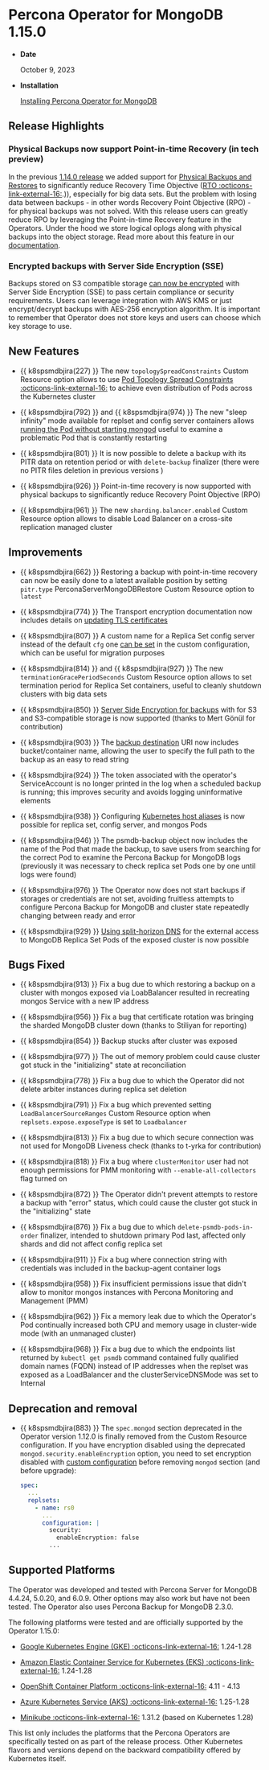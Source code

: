 # Percona Operator for MongoDB 1.15.0

* **Date**

    October 9, 2023

* **Installation**

    [Installing Percona Operator for MongoDB](../quickstart.md)

## Release Highlights

### Physical Backups now support Point-in-time Recovery (in tech preview)

In the previous [1.14.0 release](Kubernetes-Operator-for-PSMONGODB-RN1.14.0.md) we added support for [Physical Backups and Restores](../backups.md#physical) to significantly reduce Recovery Time Objective ([RTO :octicons-link-external-16:](https://www.percona.com/blog/backups-and-disaster-recovery/#:~:text=Recovery%20time%20objective%20(RTO)%20is,afford%20to%20lose%20after%20recovery).)), especially for big data sets. But the problem with losing data between backups - in other words Recovery Point Objective (RPO) - for physical backups was not solved. With this release users can greatly reduce RPO by leveraging the Point-in-time Recovery feature in the Operators. Under the hood we store logical oplogs along with physical backups into the object storage. Read more about this feature in our [documentation](../backups.md).

### Encrypted backups with Server Side Encryption (SSE)

Backups stored on S3 compatible storage [can now be encrypted](../backups-encryption.md) with Server Side Encryption (SSE) to pass certain compliance or security requirements. Users can leverage integration with AWS KMS or just encrypt/decrypt backups with AES-256 encryption algorithm. It is important to remember that Operator does not store keys and users can choose which key storage to use.

## New Features

* {{ k8spsmdbjira(227) }} The new `topologySpreadConstraints` Custom Resource option allows to use [Pod Topology Spread Constraints :octicons-link-external-16:](https://kubernetes.io/docs/concepts/workloads/pods/pod-topology-spread-constraints/#spread-constraints-for-pods) to achieve even distribution of Pods across the Kubernetes cluster

* {{ k8spsmdbjira(792) }} and {{ k8spsmdbjira(974) }} The new "sleep infinity" mode available for replset and config server containers allows [running the Pod without starting mongod](../debug-shell.md#avoid-the-restart-on-fail-loop-for-percona-server-for-mongodb-containers) useful to examine a problematic Pod that is constantly restarting

* {{ k8spsmdbjira(801) }} It is now possible to delete a backup with its PITR data on retention period or with `delete-backup` finalizer (there were no PITR files deletion in previous versions )

* {{ k8spsmdbjira(926) }} Point-in-time recovery is now supported with physical backups to significantly reduce Recovery Point Objective (RPO)

* {{ k8spsmdbjira(961) }} The new `sharding.balancer.enabled` Custom Resource option allows to disable Load Balancer on a cross-site replication managed cluster

## Improvements

* {{ k8spsmdbjira(662) }} Restoring a backup with point-in-time recovery can now be easily done to a latest available position by setting `pitr.type` PerconaServerMongoDBRestore Custom Resource option to `latest`

* {{ k8spsmdbjira(774) }} The Transport encryption documentation now includes details on [updating TLS certificates](../TLS.md#update-certificates)

* {{ k8spsmdbjira(807) }} A custom name for a Replica Set config server instead of the default `cfg` one [can be set](../sharding.md#turning-sharding-on-and-off) in the custom configuration, which can be useful for migration purposes

* {{ k8spsmdbjira(814) }} and {{ k8spsmdbjira(927) }} The new `terminationGracePeriodSeconds` Custom Resource option allows to set termination period for Replica Set containers, useful to cleanly shutdown clusters with big data sets

* {{ k8spsmdbjira(850) }} [Server Side Encryption for backups](../backups-encryption.md) with for S3 and S3-compatible storage is now supported (thanks to Mert Gönül for contribution)

* {{ k8spsmdbjira(903) }} The [backup destination](../backups-restore.md) URI now includes bucket/container name, allowing the user to specify the full path to the backup as an easy to read string

* {{ k8spsmdbjira(924) }} The token associated with the operator's ServiceAccount is no longer printed in the log when a scheduled backup is running; this improves security and avoids logging uninformative elements

* {{ k8spsmdbjira(938) }} Configuring [Kubernetes host aliases](../operator.md#replsetshostaliaseshostnames) is now possible for replica set, config server, and mongos Pods

* {{ k8spsmdbjira(946) }} The psmdb-backup object now includes the name of the Pod that made the backup, to save users from searching for the correct Pod to examine the Percona Backup for MongoDB logs (previously it was necessary to check replica set Pods one by one until logs were found)

* {{ k8spsmdbjira(976) }} The Operator now does not start backups if storages or credentials are not set, avoiding fruitless attempts to configure Percona Backup for MongoDB and cluster state repeatedly changing between ready and error

* {{ k8spsmdbjira(929) }} [Using split-horizon DNS](../expose.md#exposing-replica-set-with-split-horizon-dns) for the external access to MongoDB Replica Set Pods of the exposed cluster is now possible

## Bugs Fixed

* {{ k8spsmdbjira(913) }} Fix a bug due to which restoring a backup on a cluster with mongos exposed via LoabBalancer resulted in recreating mongos Service with a new IP address

* {{ k8spsmdbjira(956) }} Fix a bug that certificate rotation was bringing the sharded MongoDB cluster down (thanks to Stiliyan for reporting)

* {{ k8spsmdbjira(854) }} Backup stucks after cluster was exposed

* {{ k8spsmdbjira(977) }} The out of memory problem could cause cluster got stuck in the "initializing" state at reconciliation

* {{ k8spsmdbjira(778) }} Fix a bug due to which the Operator did not delete arbiter instances during replica set deletion

* {{ k8spsmdbjira(791) }} Fix a bug which prevented setting `LoadBalancerSourceRanges` Custom Resource option when `replsets.expose.exposeType` is set to `Loadbalancer`

* {{ k8spsmdbjira(813) }} Fix a bug due to which secure connection was not used for MongoDB Liveness check (thanks to t-yrka for contribution)

* {{ k8spsmdbjira(818) }} Fix a bug where `clusterMonitor` user had not enough permissions for PMM monitoring with `--enable-all-collectors` flag turned on

* {{ k8spsmdbjira(872) }} The Operator didn't prevent attempts to restore a backup with "error" status, which could cause the cluster got stuck in the "initializing" state

* {{ k8spsmdbjira(876) }} Fix a bug due to which `delete-psmdb-pods-in-order` finalizer, intended to shutdown primary Pod last, affected only shards and did not affect config replica set 

* {{ k8spsmdbjira(911) }} Fix a bug where connection string with credentials was included in the backup-agent container logs

* {{ k8spsmdbjira(958) }} Fix insufficient permissions issue that didn't allow to monitor mongos instances with Percona Monitoring and Management (PMM)

* {{ k8spsmdbjira(962) }} Fix a memory leak due to which the Operator's Pod continually increased both CPU and memory usage in cluster-wide mode (with an unmanaged cluster)

* {{ k8spsmdbjira(968) }} Fix a bug due to which the endpoints list returned by `kubectl get psmdb` command contained fully qualified domain names (FQDN) instead of IP addresses when the replset was exposed as a LoadBalancer and the clusterServiceDNSMode was set to Internal

## Deprecation and removal

* {{ k8spsmdbjira(883) }} The `spec.mongod` section deprecated in the Operator version 1.12.0 is finally removed from the Custom Resource configuration. If you have encryption disabled using the deprecated `mongod.security.enableEncryption` option, you need to set encryption disabled with [custom configuration](../options.md) before removing `mongod` section (and before upgrade):

    ```yaml
    spec:
      ...
      replsets:
        - name: rs0
          ...
          configuration: |
            security:
              enableEncryption: false
            ...
    ```

## Supported Platforms

The Operator was developed and tested with Percona Server for MongoDB 4.4.24,
5.0.20, and 6.0.9. Other options may also work but have not been tested. The
Operator also uses Percona Backup for MongoDB 2.3.0.

The following platforms were tested and are officially supported by the Operator
1.15.0:

* [Google Kubernetes Engine (GKE) :octicons-link-external-16:](https://cloud.google.com/kubernetes-engine) 1.24-1.28

* [Amazon Elastic Container Service for Kubernetes (EKS) :octicons-link-external-16:](https://aws.amazon.com) 1.24-1.28

* [OpenShift Container Platform :octicons-link-external-16:](https://www.redhat.com/en/technologies/cloud-computing/openshift) 4.11 - 4.13

* [Azure Kubernetes Service (AKS) :octicons-link-external-16:](https://azure.microsoft.com/en-us/services/kubernetes-service/) 1.25-1.28

* [Minikube :octicons-link-external-16:](https://github.com/kubernetes/minikube) 1.31.2 (based on Kubernetes 1.28)

This list only includes the platforms that the Percona Operators are specifically tested on as part of the release process. Other Kubernetes flavors and versions depend on the backward compatibility offered by Kubernetes itself.
